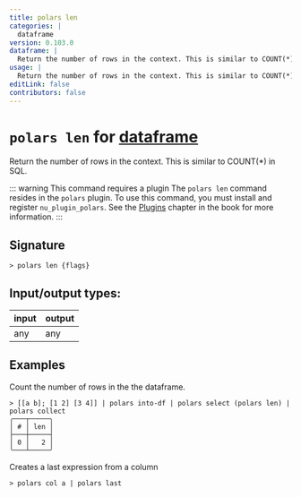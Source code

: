 ```yaml
---
title: polars len
categories: |
  dataframe
version: 0.103.0
dataframe: |
  Return the number of rows in the context. This is similar to COUNT(*) in SQL.
usage: |
  Return the number of rows in the context. This is similar to COUNT(*) in SQL.
editLink: false
contributors: false
---
```

<!-- This file is automatically generated. Please edit the command in https://github.com/nushell/nushell instead. -->

# `polars len` for [dataframe](/commands/categories/dataframe.md)

<div class='command-title'>Return the number of rows in the context. This is similar to COUNT(*) in SQL.</div>

::: warning This command requires a plugin
The `polars len` command resides in the `polars` plugin.
To use this command, you must install and register `nu_plugin_polars`.
See the [Plugins](/book/plugins.html) chapter in the book for more information.
:::


## Signature

```> polars len {flags} ```


## Input/output types:

| input | output |
| ----- | ------ |
| any   | any    |

## Examples

Count the number of rows in the the dataframe.
```nu
> [[a b]; [1 2] [3 4]] | polars into-df | polars select (polars len) | polars collect
╭───┬─────╮
│ # │ len │
├───┼─────┤
│ 0 │   2 │
╰───┴─────╯

```

Creates a last expression from a column
```nu
> polars col a | polars last

```
